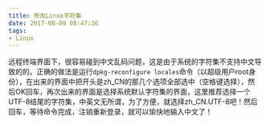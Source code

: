 ```yaml
---
title: 修改Linux字符集
date: 2017-08-09 08:47:26
tags:
- Linux
---
```

远程终端界面下，很容易碰到中文乱码问题，这是由于系统的字符集不支持中文导致的的。正确的做法是运行`dpkg-reconfigure locales`命令（以超级用户root身份），在出来的界面中把开头是zh_CN的那几个选项全部选中（空格键选择），然后OK回车，再次出来的界面是选择系统默认字符集的界面，这里推荐选择一个UTF-8结尾的字符集，中英文无所谓，为了方便，就选择zh_CN.UTF-8吧！然后回车，等待命令完成，注销重新登录，就可以愉快地输入中文了！
